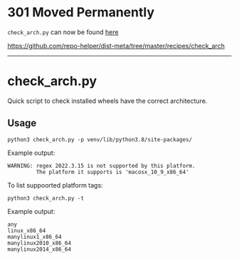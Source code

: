 # 301 Moved Permanently

`check_arch.py` can now be found [here](https://github.com/repo-helper/dist-meta/tree/master/recipes/check_arch)

https://github.com/repo-helper/dist-meta/tree/master/recipes/check_arch

-----

# check_arch.py

Quick script to check installed wheels have the correct architecture.


## Usage

```python3
python3 check_arch.py -p venv/lib/python3.8/site-packages/
```

Example output:
```
WARNING: regex 2022.3.15 is not supported by this platform.
         The platform it supports is 'macosx_10_9_x86_64'
```

To list suppoorted platform tags:

```python3
python3 check_arch.py -t
```

Example output:
```
any
linux_x86_64
manylinux1_x86_64
manylinux2010_x86_64
manylinux2014_x86_64
```
